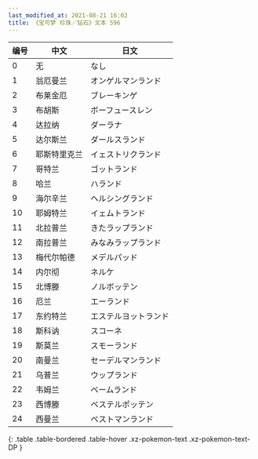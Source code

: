 ```yaml
---
last_modified_at: 2021-08-21 16:02
title: 《宝可梦 珍珠／钻石》文本 596
---
```

| 编号 | 中文 | 日文 |
| ---- | ---- | ---- |
| 0 | 无 | なし |
| 1 | 翁厄曼兰 | オンゲルマンランド |
| 2 | 布莱金厄 | ブレーキンゲ |
| 3 | 布胡斯 | ボーフュースレン |
| 4 | 达拉纳 | ダーラナ |
| 5 | 达尔斯兰 | ダールスランド |
| 6 | 耶斯特里克兰 | イェストリクランド |
| 7 | 哥特兰 | ゴットランド |
| 8 | 哈兰 | ハランド |
| 9 | 海尔辛兰 | ヘルシングランド |
| 10 | 耶姆特兰 | イェムトランド |
| 11 | 北拉普兰 | きたラップランド |
| 12 | 南拉普兰 | みなみラップランド |
| 13 | 梅代尔帕德 | メデルパッド |
| 14 | 内尔彻 | ネルケ |
| 15 | 北博滕 | ノルボッテン |
| 16 | 厄兰 | エーランド |
| 17 | 东约特兰 | エステルヨットランド |
| 18 | 斯科讷 | スコーネ |
| 19 | 斯莫兰 | スモーランド |
| 20 | 南曼兰 | セーデルマンランド |
| 21 | 乌普兰 | ウップランド |
| 22 | 韦姆兰 | ベームランド |
| 23 | 西博滕 | ベステルポッテン |
| 24 | 西曼兰 | ベストマンランド |
{: .table .table-bordered .table-hover .xz-pokemon-text .xz-pokemon-text-DP }
